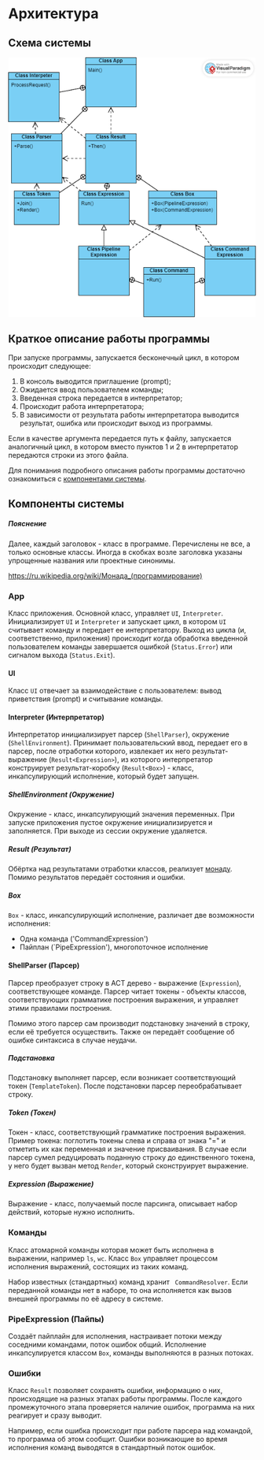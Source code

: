 # Архитектура

## Схема системы
    
![](./Arch.png)

## Краткое описание работы программы
При запуске программы, запускается бесконечный цикл, в котором происходит следующее:
1. В консоль выводится приглашение (prompt);
2. Ожидается ввод пользователем команды;
3. Введенная строка передается в интерпретатор;
4. Происходит работа интерпретатора;
5. В зависимости от результата работы интерпретатора выводится результат, ошибка или происходит выход из программы.

Если в качестве аргумента передается путь к файлу, запускается аналогичный цикл, в котором вместо пунктов 1 и 2 в интерпретатор передаются строки из этого файла.


Для понимания подробного описания работы программы достаточно ознакомиться с [компонентами системы](Архитектура.md#Компонентысистемы).

## Компоненты системы

##### Пояснение
Далее, каждый заголовок - класс в программе. Перечислены не все, а только основные классы. Иногда в скобках возле заголовка указаны упрощенные названия или проектные синонимы.  

https://ru.wikipedia.org/wiki/Монада_(программирование)

### App
Класс приложения. Основной класс, управляет `UI`, `Interpreter`.
Инициализирует `UI` и `Interpreter` и запускает цикл, в котором `UI` считывает команду
и передает ее интерпретатору. Выход из цикла (и, соответственно, приложения) происходит когда обработка введенной пользователем команды завершается ошибкой (`Status.Error`) или сигналом выхода (`Status.Exit`).

#### UI

Класс `UI` отвечает за взаимодействие с пользователем: вывод приветствия (prompt) и считывание команды.

#### Interpreter (Интерпретатор)

Интерпретатор инициализирует парсер (`ShellParser`),  окружение (`ShellEnvironment`). Принимает пользовательский ввод, передает его в парсер, после отработки которого, извлекает их него результат-выражение (`Result<Expression>`), из которого интерпретатор конструирует результат-коробку (`Result<Box>`) - класс, инкапсулирующий исполнение, который будет запущен.

##### ShellEnvironment (Окружение)
Окружение - класс, инкапсулирующий значения переменных. При запуске приложения пустое окружение инициализируется и заполняется. При выходе из сессии окружение удаляется.

##### Result (Результат)
Обёртка над результатами отработки классов, реализует [монаду](https://ru.wikipedia.org/wiki/Монада_(программирование)). Помимо результатов передаёт состояния и ошибки.

##### Box
`Box` - класс, инкапсулирующий исполнение, различает две возможности исполнения:
+ Одна команда ('CommandExpression')
+ Пайплан (`PipeExpression'), многопоточное исполнение

#### ShellParser (Парсер)
Парсер преобразует строку в АСТ дерево - выражение (`Expression`), соответствующее команде. Парсер читает токены - объекты классов, соответствующих грамматике построения выражения, и управляет этими правилами построения.  

Помимо этого парсер сам производит подстановку значений в строку, если её требуется осуществить. Также он передаёт сообщение об ошибке синтаксиса в случае неудачи. 

##### Подстановка
Подстановку выполняет парсер, если возникает соответствующий токен (`TemplateToken`). После подстановки парсер переобрабатывает строку.

##### Token (Токен)
Токен - класс, соответствующий грамматике построения выражения. Пример токена: поглотить токены слева и справа от знака "=" и отметить их как переменная и значение присваивания. В случае если парсер сумел редуцировать поданную строку до единственного токена, у него будет вызван метод `Render`, который сконструирует выражение.        

##### Expression (Выражение)
Выражение - класс, получаемый после парсинга, описывает набор действий, которые нужно исполнить.

### Команды

Класс атомарной команды которая может быть исполнена в выражении, например `ls`, `wc`. Класс `Box` управляет процессом исполнения выражений, состоящих из таких команд.

Набор известных (стандартных) команд хранит ` CommandResolver`. Если переданной команды нет в наборе, то она исполняется как вызов внешней программы по её адресу в системе.    

### PipeExpression (Пайпы)
Создаёт пайплайн для исполнения, настраивает потоки между соседними командами, поток ошибок общий. Исполнение инкапсулируется классом `Box`, команды выполняются в разных потоках.

### Ошибки

Класс `Result` позволяет сохранять ошибки, информацию о них, происходящие на разных этапах работы программы. После каждого промежуточного этапа проверяется наличие ошибок, программа на них реагирует и сразу выводит.

Например, если ошибка происходит при работе парсера над командой, то программа об этом сообщит.
Ошибки возникающие во время исполнения команд выводятся в стандартный поток ошибок. 
